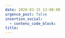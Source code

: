 ```yaml
---
date: 2020-03-15 12:00:00
urgence_post: false
insertion_social:
  - contenu_code_block:
title:
---
```

